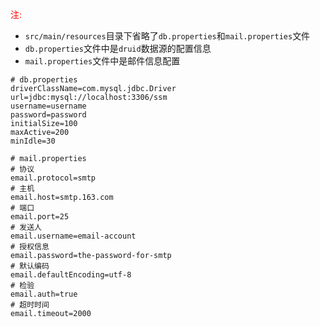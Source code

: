 <span style="color: red;">注:</span>

<ul>
    <li><code>src/main/resources</code>目录下省略了<code>db.properties</code>和<code>mail.properties</code>文件</li>
    <li><code>db.properties</code>文件中是<code>druid</code>数据源的配置信息</li>
    <li><code>mail.properties</code>文件中是邮件信息配置</li>
</ul>

``` properties
# db.properties
driverClassName=com.mysql.jdbc.Driver
url=jdbc:mysql://localhost:3306/ssm
username=username
password=password
initialSize=100
maxActive=200
minIdle=30
```

``` properties
# mail.properties
# 协议
email.protocol=smtp
# 主机
email.host=smtp.163.com
# 端口
email.port=25
# 发送人
email.username=email-account
# 授权信息
email.password=the-password-for-smtp
# 默认编码
email.defaultEncoding=utf-8
# 检验
email.auth=true
# 超时时间
email.timeout=2000
```